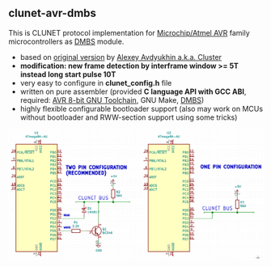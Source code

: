 ## clunet-avr-dmbs

This is CLUNET protocol implementation for [Microchip/Atmel AVR](https://www.microchip.com/design-centers/8-bit/avr-mcus/get-started-now) family microcontrollers as [DMBS](https://github.com/abcminiuser/dmbs) module.

* based on [original version](https://github.com/ClusterM/clunet)  by [Alexey Avdyukhin a.k.a. Cluster](https://clusterrr.com/) 
* **modification: new frame detection by interframe window >= 5T instead long start pulse 10T**
* very easy to configure in **clunet_config.h** file
* written on pure assembler (provided **C language API with GCC ABI**, required: [AVR 8-bit GNU Toolchain](https://www.microchip.com/mplab/avr-support/avr-and-arm-toolchains-c-compilers), GNU Make, [DMBS](https://github.com/abcminiuser/dmbs))
* highly flexible configurable bootloader support (also may work on MCUs without bootloader and RWW-section support using some tricks)


![Example schematic Alt](img/schematic.png  "Example schematic")
